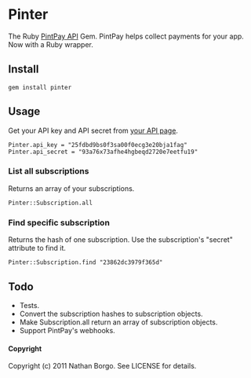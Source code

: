 # Pinter

The Ruby [PintPay API](https://www.pintpay.com/api_docs) Gem. PintPay helps collect payments for your app. Now with a Ruby wrapper.

## Install

    gem install pinter

## Usage

Get your API key and API secret from [your API page](https://www.pintpay.com/api_docs).

    Pinter.api_key = "25fdbd9bs0f3sa00f0ecg3e20bja1fag"
    Pinter.api_secret = "93a76x73afhe4hgbeqd2720e7eetfu19"

### List all subscriptions

Returns an array of your subscriptions.

    Pinter::Subscription.all

### Find specific subscription

Returns the hash of one subscription. Use the subscription's "secret" attribute to find it.

    Pinter::Subscription.find "23862dc3979f365d"

## Todo

*   Tests.
*   Convert the subscription hashes to subscription objects.
*   Make Subscription.all return an array of subscription objects.
*   Support PintPay's webhooks.

#### Copyright

Copyright (c) 2011 Nathan Borgo. See LICENSE for details.
